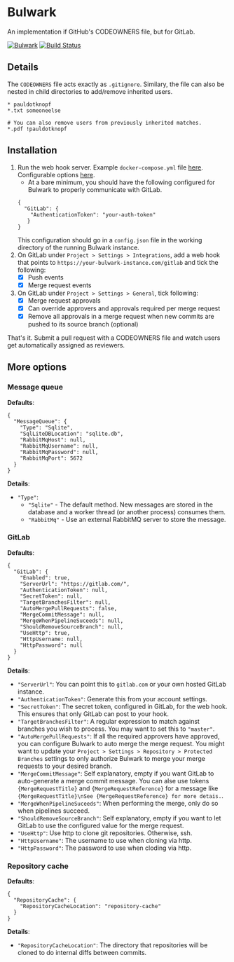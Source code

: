 # Bulwark

An implementation if GitHub's CODEOWNERS file, but for GitLab.

[![Bulwark](https://img.shields.io/nuget/v/Bulwark.svg?style=flat-square&label=Bulwark)](http://www.nuget.org/packages/Bulwark/)
[![Build Status](https://travis-ci.com/pauldotknopf/bulwark.svg?branch=develop)](https://travis-ci.com/pauldotknopf/bulwark)

## Details

The `CODEOWNERS` file acts exactly as `.gitignore`. Similary, the file can also be nested in child directories to add/remove inherited users.

```config
* pauldotknopf
*.txt someoneelse

# You can also remove users from previously inherited matches.
*.pdf !pauldotknopf

```

## Installation

1. Run the web hook server. Example `docker-compose.yml` file [here](build/docker/example/docker-compose.yml). Configurable options [here](todo).
   * At a bare minimum, you should have the following configured for Bulwark to properly communicate with GitLab.
   ```
   {
     "GitLab": {
       "AuthenticationToken": "your-auth-token"
      }
   }
   ```
   This configuration should go in a `config.json` file in the working directory of the running Bulwark instance.
2. On GitLab under `Project > Settings > Integrations`, add a web hook that points to `https://your-bulwark-instance.com/gitlab` and tick the following:
   * [x] Push events
   * [x] Merge request events
3. On GitLab under `Project > Settings > General`, tick following:
   * [x] Merge request approvals
   * [x] Can override approvers and approvals required per merge request
   * [x] Remove all approvals in a merge request when new commits are pushed to its source branch (optional)

That's it. Submit a pull request with a CODEOWNERS file and watch users get automatically assigned as reviewers.

## More options

### Message queue

**Defaults**:

```
{
  "MessageQueue": {
    "Type": "Sqlite",
    "SqlLiteDBLocation": "sqlite.db",
    "RabbitMqHost": null,
    "RabbitMqUsername": null,
    "RabbitMqPassword": null,
    "RabbitMqPort": 5672
  }
}
```

**Details**:

* `"Type"`:
  * `"Sqlite"` - The default method. New messages are stored in the database and a worker thread (or another process) consumes them.
  * `"RabbitMq"` - Use an external RabbitMQ server to store the message.

### GitLab

**Defaults**:

```
{
  "GitLab": {
    "Enabled": true,
    "ServerUrl": "https://gitlab.com/",
    "AuthenticationToken": null,
    "SecretToken": null,
    "TargetBranchesFilter": null,
    "AutoMergePullRequests": false,
    "MergeCommitMessage": null,
    "MergeWhenPipelineSuceeds": null,
    "ShouldRemoveSourceBranch": null,
    "UseHttp": true,
    "HttpUsername: null,
    "HttpPassword": null
  }
}
```

**Details**:

* `"ServerUrl"`: You can point this to ```gitlab.com``` or your own hosted GitLab instance.
* `"AuthenticationToken"`: Generate this from your account settings.
* `"SecretToken"`: The secret token, configured in GitLab, for the web hook. This ensures that only GitLab can post to your hook.
* `"TargetBranchesFilter"`: A regular expression to match against branches you wish to process. You may want to set this to `"master"`.
* `"AutoMergePullRequests"`: If all the required approvers have approved, you can configure Bulwark to auto merge the merge request. You might want to update your `Project > Settings > Repository > Protected Branches` settings to only authorize Bulwark to merge your merge requests to your desired branch.
* `"MergeCommitMessage"`: Self explanatory, empty if you want GitLab to auto-generate a merge commit message. You can alse use tokens `{MergeRequestTitle}` and `{MergeRequestReference}` for a message like `{MergeRequestTitle}\nSee {MergeRequestReference} for more detais.`.
* `"MergeWhenPipelineSuceeds"`: When performing the merge, only do so when pipelines succeed.
* `"ShouldRemoveSourceBranch"`: Self explanatory, empty if you want to let GitLab to use the configured value for the merge request.
* `"UseHttp"`: Use http to clone git repositories. Otherwise, ssh.
* `"HttpUsername"`: The username to use when cloning via http.
* `"HttpPassword"`: The password to use when cloding via http.

### Repository cache

**Defaults**:

```
{
  "RepositoryCache": {
    "RepositoryCacheLocation": "repository-cache"
  }
}
```

**Details**:

* `"RepositoryCacheLocation"`: The directory that repositories will be cloned to do internal diffs between commits.
